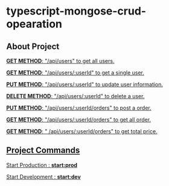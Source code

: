 # typescript-mongose-crud-opearation

<h2>About Project</h2>
<p> <a href="https://weary-ray-bandanna.cyclic.app/api/users> Live Link </a></p>
<p>In this project I created a simple <strong>CRUD</strong> operation using TypeScript, Express, Mongoose, and ZOD validation.</p>



<h2>Project Features</h2>
<ul>
  <li>User can post his/her information.</li>
  <li>User can change his/her information. </li>
  <li>User can store his/her order.</li>
  <li> User can find his/her order.</li>
  <li>User can find his/her total amount.</li>
  <li>User can Delete his/her account</li>
</ul>



<h2>API Endpoints</h2>
<p> <strong>POST METHOD</strong>: "/api/users" to create a user.  </p>
<p> <strong>GET METHOD</strong>: "/api/users" to get all users.  </p>
<p> <strong>GET METHOD</strong>: "/api/users/:userId" to get a single user.  </p>
<p> <strong>PUT METHOD</strong>: "/api/users/:userId" to update user information.  </p>
<p> <strong>DELETE METHOD</strong>: "/api/users/:userId" to delete a user.  </p>
<p> <strong>PUT METHOD</strong>: "/api/users/:userId/orders" to post a order.  </p>
<p> <strong>GET METHOD</strong>: "/api/users/:userId/orders" to get all order.  </p>
<p> <strong>GET METHOD</strong>: " /api/users/:userId/orders" to get total price.  </p>

<h2>Project Commands</h2>
<p>Start Production : <strong>start:prod</strong></p>
<p>Start Development : <strong>start:dev</strong></p>
